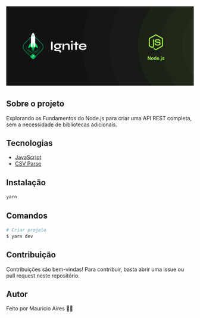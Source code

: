 # ![Cover](.github/assets/cover-nodejs.png)

## Sobre o projeto

Explorando os Fundamentos do Node.js para criar uma API REST completa, sem a necessidade de bibliotecas adicionais.

## Tecnologias

- [JavaScript](https://developer.mozilla.org/en-US/docs/Web/JavaScript)
- [CSV Parse](https://csv.js.org/parse/)

## Instalação

```sh
yarn
```

## Comandos

```bash
# Criar projeto
$ yarn dev

```

## Contribuição

Contribuições são bem-vindas! Para contribuir, basta abrir uma issue ou pull request neste repositório.

## Autor

Feito por Mauricio Aires 👋🏽
